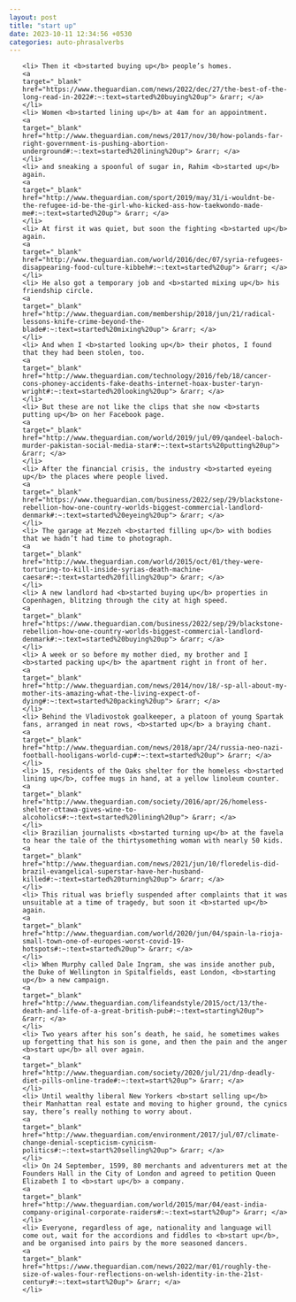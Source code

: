 ```yaml
---
layout: post
title: "start up"
date: 2023-10-11 12:34:56 +0530
categories: auto-phrasalverbs
---
```

<ol>

    <li> Then it <b>started buying up</b> people’s homes.
    <a 
    target="_blank" 
    href="https://www.theguardian.com/news/2022/dec/27/the-best-of-the-long-read-in-2022#:~:text=started%20buying%20up"> &rarr; </a>
    </li>
    <li> Women <b>started lining up</b> at 4am for an appointment.
    <a 
    target="_blank" 
    href="http://www.theguardian.com/news/2017/nov/30/how-polands-far-right-government-is-pushing-abortion-underground#:~:text=started%20lining%20up"> &rarr; </a>
    </li>
    <li> and sneaking a spoonful of sugar in, Rahim <b>started up</b> again.
    <a 
    target="_blank" 
    href="http://www.theguardian.com/sport/2019/may/31/i-wouldnt-be-the-refugee-id-be-the-girl-who-kicked-ass-how-taekwondo-made-me#:~:text=started%20up"> &rarr; </a>
    </li>
    <li> At first it was quiet, but soon the fighting <b>started up</b> again.
    <a 
    target="_blank" 
    href="http://www.theguardian.com/world/2016/dec/07/syria-refugees-disappearing-food-culture-kibbeh#:~:text=started%20up"> &rarr; </a>
    </li>
    <li> He also got a temporary job and <b>started mixing up</b> his friendship circle.
    <a 
    target="_blank" 
    href="http://www.theguardian.com/membership/2018/jun/21/radical-lessons-knife-crime-beyond-the-blade#:~:text=started%20mixing%20up"> &rarr; </a>
    </li>
    <li> And when I <b>started looking up</b> their photos, I found that they had been stolen, too.
    <a 
    target="_blank" 
    href="http://www.theguardian.com/technology/2016/feb/18/cancer-cons-phoney-accidents-fake-deaths-internet-hoax-buster-taryn-wright#:~:text=started%20looking%20up"> &rarr; </a>
    </li>
    <li> But these are not like the clips that she now <b>starts putting up</b> on her Facebook page.
    <a 
    target="_blank" 
    href="http://www.theguardian.com/world/2019/jul/09/qandeel-baloch-murder-pakistan-social-media-star#:~:text=starts%20putting%20up"> &rarr; </a>
    </li>
    <li> After the financial crisis, the industry <b>started eyeing up</b> the places where people lived.
    <a 
    target="_blank" 
    href="https://www.theguardian.com/business/2022/sep/29/blackstone-rebellion-how-one-country-worlds-biggest-commercial-landlord-denmark#:~:text=started%20eyeing%20up"> &rarr; </a>
    </li>
    <li> The garage at Mezzeh <b>started filling up</b> with bodies that we hadn’t had time to photograph.
    <a 
    target="_blank" 
    href="http://www.theguardian.com/world/2015/oct/01/they-were-torturing-to-kill-inside-syrias-death-machine-caesar#:~:text=started%20filling%20up"> &rarr; </a>
    </li>
    <li> A new landlord had <b>started buying up</b> properties in Copenhagen, blitzing through the city at high speed.
    <a 
    target="_blank" 
    href="https://www.theguardian.com/business/2022/sep/29/blackstone-rebellion-how-one-country-worlds-biggest-commercial-landlord-denmark#:~:text=started%20buying%20up"> &rarr; </a>
    </li>
    <li> A week or so before my mother died, my brother and I <b>started packing up</b> the apartment right in front of her.
    <a 
    target="_blank" 
    href="http://www.theguardian.com/news/2014/nov/18/-sp-all-about-my-mother-its-amazing-what-the-living-expect-of-dying#:~:text=started%20packing%20up"> &rarr; </a>
    </li>
    <li> Behind the Vladivostok goalkeeper, a platoon of young Spartak fans, arranged in neat rows, <b>started up</b> a braying chant.
    <a 
    target="_blank" 
    href="http://www.theguardian.com/news/2018/apr/24/russia-neo-nazi-football-hooligans-world-cup#:~:text=started%20up"> &rarr; </a>
    </li>
    <li> 15, residents of the Oaks shelter for the homeless <b>started lining up</b>, coffee mugs in hand, at a yellow linoleum counter.
    <a 
    target="_blank" 
    href="http://www.theguardian.com/society/2016/apr/26/homeless-shelter-ottawa-gives-wine-to-alcoholics#:~:text=started%20lining%20up"> &rarr; </a>
    </li>
    <li> Brazilian journalists <b>started turning up</b> at the favela to hear the tale of the thirtysomething woman with nearly 50 kids.
    <a 
    target="_blank" 
    href="http://www.theguardian.com/news/2021/jun/10/floredelis-did-brazil-evangelical-superstar-have-her-husband-killed#:~:text=started%20turning%20up"> &rarr; </a>
    </li>
    <li> This ritual was briefly suspended after complaints that it was unsuitable at a time of tragedy, but soon it <b>started up</b> again.
    <a 
    target="_blank" 
    href="http://www.theguardian.com/world/2020/jun/04/spain-la-rioja-small-town-one-of-europes-worst-covid-19-hotspots#:~:text=started%20up"> &rarr; </a>
    </li>
    <li> When Murphy called Dale Ingram, she was inside another pub, the Duke of Wellington in Spitalfields, east London, <b>starting up</b> a new campaign.
    <a 
    target="_blank" 
    href="http://www.theguardian.com/lifeandstyle/2015/oct/13/the-death-and-life-of-a-great-british-pub#:~:text=starting%20up"> &rarr; </a>
    </li>
    <li> Two years after his son’s death, he said, he sometimes wakes up forgetting that his son is gone, and then the pain and the anger <b>start up</b> all over again.
    <a 
    target="_blank" 
    href="http://www.theguardian.com/society/2020/jul/21/dnp-deadly-diet-pills-online-trade#:~:text=start%20up"> &rarr; </a>
    </li>
    <li> Until wealthy liberal New Yorkers <b>start selling up</b> their Manhattan real estate and moving to higher ground, the cynics say, there’s really nothing to worry about.
    <a 
    target="_blank" 
    href="http://www.theguardian.com/environment/2017/jul/07/climate-change-denial-scepticism-cynicism-politics#:~:text=start%20selling%20up"> &rarr; </a>
    </li>
    <li> On 24 September, 1599, 80 merchants and adventurers met at the Founders Hall in the City of London and agreed to petition Queen Elizabeth I to <b>start up</b> a company.
    <a 
    target="_blank" 
    href="http://www.theguardian.com/world/2015/mar/04/east-india-company-original-corporate-raiders#:~:text=start%20up"> &rarr; </a>
    </li>
    <li> Everyone, regardless of age, nationality and language will come out, wait for the accordions and fiddles to <b>start up</b>, and be organised into pairs by the more seasoned dancers.
    <a 
    target="_blank" 
    href="https://www.theguardian.com/news/2022/mar/01/roughly-the-size-of-wales-four-reflections-on-welsh-identity-in-the-21st-century#:~:text=start%20up"> &rarr; </a>
    </li>